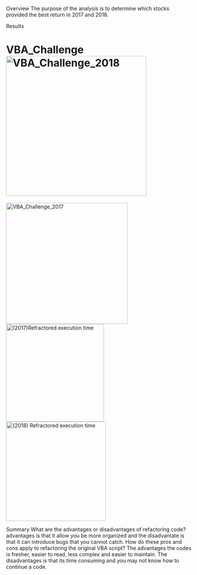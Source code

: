 Overview
The purpose of the analysis is to determine which stocks provided the best return in  2017 and 2018. 

Results
# VBA_Challenge<img width="381" alt="VBA_Challenge_2018" src="https://user-images.githubusercontent.com/106644172/177214538-cb3222c5-d7c5-4ba0-bb8b-4df7303c9f37.png">

<img width="330" alt="VBA_Challenge_2017" src="https://user-images.githubusercontent.com/106644172/177214544-dfc94edb-121d-4645-a118-779e71868c9e.png">

<img width="266" alt="(2017)Refractored execution time " src="https://user-images.githubusercontent.com/106644172/177215380-354b3d7a-ad8d-4348-b75f-5358311e055a.png">

<img width="271" alt="(2018) Refractored execution time" src="https://user-images.githubusercontent.com/106644172/177215388-11c99933-3640-4b00-bce4-ebd163add5bb.png">


Summary
What are the advantages or disadvantages of refactoring code?
  advantages is that it allow you be more organized  and the disadvantate is that it can introduce bugs that you cannot catch.
  How do these pros and cons apply to refactoring the original VBA script?
  The advantages the codes is fresher, easier to read, less complex and easier to maintain. The disadvantages is that its time consuming and you may not know how to continue a code. 

